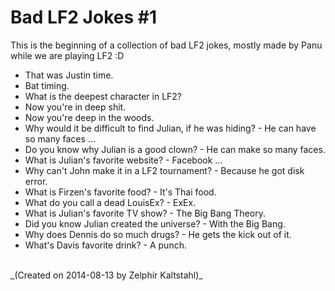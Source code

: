 # Bad LF2 Jokes \#1

This is the beginning of a collection of bad LF2 jokes, mostly made by Panu while we are playing LF2 :D

* That was Justin time.
* Bat timing.
* What is the deepest character in LF2?
* Now you're in deep shit.
* Now you're deep in the woods.
* Why would it be difficult to find Julian, if he was hiding? - He can have so many faces ...
* Do you know why Julian is a good clown? - He can make so many faces.
* What is Julian's favorite website? - Facebook ...
* Why can't John make it in a LF2 tournament? - Because he got disk error.
* What is Firzen's favorite food? - It's Thai food.
* What do you call a dead LouisEx? - ExEx.
* What is Julian's favorite TV show? - The Big Bang Theory.
* Did you know Julian created the universe? - With the Big Bang.
* Why does Dennis do so much drugs? - He gets the kick out of it.
* What's Davis favorite drink? - A punch.

<br>
_(Created on 2014-08-13 by Zelphir Kaltstahl)_
